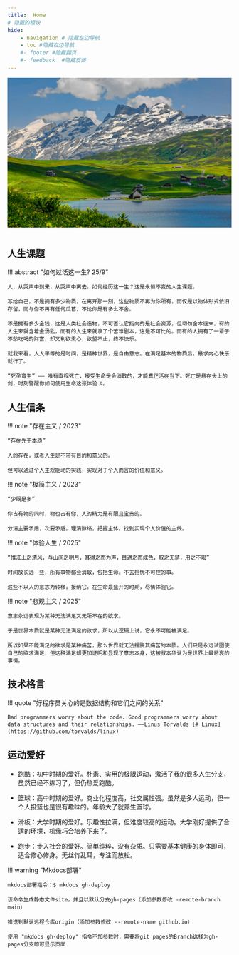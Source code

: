 ```yaml
---
title:  Home
# 隐藏的模块
hide:
    - navigation # 隐藏左边导航
    - toc #隐藏右边导航
    #- footer #隐藏翻页
    #- feedback  #隐藏反馈
---
```


![](SwissMountain.jpg)

#

## 人生课题

!!! abstract "如何过活这一生? 25/9"

    人，从哭声中到来，从哭声中离去。如何经历这一生？这是永恒不变的人生课题。

    写给自己，不是拥有多少物质，在离开那一刻，这些物质不再为你所有，而仅是以物体形式依旧存留，而与你不再有任何瓜葛，不论你是有多么不舍。
    
    不是拥有多少金钱，这是人类社会造物，不可否认它指向的是社会资源，但切勿舍本逐末，有的人生来就含着金汤匙，而有的人生来就拿了个苦难剧本，这是不可比的。而有的人拥有了一辈子不愁吃喝的财富，却又利欲熏心，欲望不止，终不快乐。
    
    就我来看，人人平等的是时间，是精神世界，是自由意志。在满足基本的物质后，最求内心快乐就行了。

    “死孕育生” —— 唯有直视死亡，接受生命是会消散的，才能真正活在当下。死亡是悬在头上的剑，时刻警醒你如何使用生命这张体验卡。



## 人生信条

!!! note "存在主义 / 2023"

    “存在先于本质”
    
    人的存在，或者人生是不带有目的和意义的。
    
    但可以通过个人主观能动的实践，实现对于个人而言的价值和意义。

!!! note "极简主义 / 2023"

    “少既是多”

    你占有物的同时，物也占有你，人的精力是有限且宝贵的。

    分清主要矛盾，次要矛盾。理清脉络，把握主体。找到实现个人价值的主线。

!!! note "体验人生 / 2025"

    “惟江上之清风，与山间之明月，耳得之而为声，目遇之而成色，取之无禁，用之不竭”

    时间放长远一些，所有事物都会消散，包括生命。不去担忧不可控的事。
    
    这些不以人的意志为转移，接纳它。在生命最盛开的时期，尽情体验它。

!!! note "悲观主义 / 2025"

    意志永远表现为某种无法满足又无所不在的欲求。
    
    于是世界本质就是某种无法满足的欲求，所以从逻辑上说，它永不可能被满足。
    
    所以如果不能满足的欲求是某种痛苦，那么世界就无法摆脱其痛苦的本质。人们只是永远试图使自己的欲求满足，但这种满足却更加证明和显现了意志本身，这被叔本华认为是世界上最悲哀的事情。


## 技术格言

!!! quote "好程序员关心的是数据结构和它们之间的关系"

    Bad programmers worry about the code. Good programmers worry about data structures and their relationships. ——Linus Torvalds [# Linux](https://github.com/torvalds/linux)

    
## 运动爱好

- 跑酷：初中时期的爱好。朴素、实用的极限运动，激活了我的很多人生分支，虽然已经不练习了，但仍热爱跑酷。

- 篮球：高中时期的爱好。商业化程度高，社交属性强。虽然是多人运动，但一个人投篮也是很有趣味的。年龄大了就养生篮球。

- 滑板：大学时期的爱好。乐趣性拉满，但难度较高的运动。大学刚好提供了合适的环境，机缘巧合培养下来了。

- 跑步：步入社会的爱好。简单纯粹，没有杂质。只需要基本健康的身体即可，适合修心修身。无丝竹乱耳，专注而放松。

!!! warning "Mkdocs部署"

    mkdocs部署指令：$ mkdocs gh-deploy

    该命令生成静态文件site，并且以默认分支gh-pages（添加参数修改 -remote-branch main）

    推送到默认远程仓库origin（添加参数修改 --remote-name github.io）

    使用 "mkdocs gh-deploy" 指令不加参数时，需要将git pages的Branch选择为gh-pages分支即可显示页面